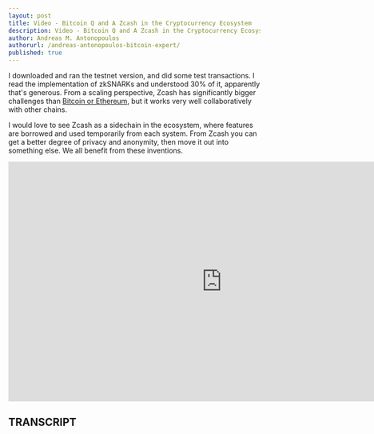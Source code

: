 ```yaml
---
layout: post
title: Video - Bitcoin Q and A Zcash in the Cryptocurrency Ecosystem
description: Video - Bitcoin Q and A Zcash in the Cryptocurrency Ecosystem
author: Andreas M. Antonopoulos
authorurl: /andreas-antonopoulos-bitcoin-expert/
published: true
---
```


<p>I downloaded and ran the testnet version, and did some test transactions. I read the implementation of zkSNARKs and understood 30% of it, apparently that's generous. From a scaling perspective, Zcash has significantly bigger challenges than <a href="/re-invention-of-the-global-supply-chain-through-blockchain/">Bitcoin or Ethereum</a>, but it works very well collaboratively with other chains. </p>

<p>I would love to see Zcash as a sidechain in the ecosystem, where features are borrowed and used temporarily from each system. From Zcash you can get a better degree of privacy and anonymity, then move it out into something else. We all benefit from these inventions.</p>

<center><iframe width="854" height="480" src="https://www.youtube.com/embed/j8ILYfIm_G0?list=PLPQwGV1aLnTsHvzevl9BAUlfsfwFfU7aP" frameborder="0" allowfullscreen></iframe></center>

<h2>TRANSCRIPT</h2>
